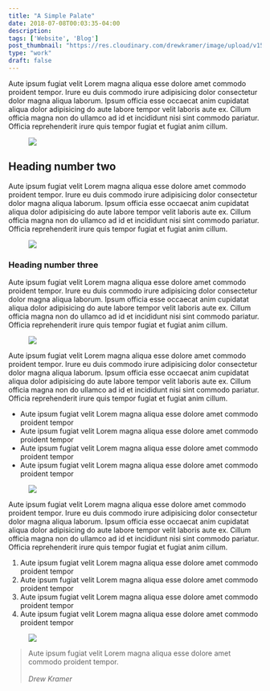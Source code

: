 ```yaml
---
title: "A Simple Palate"
date: 2018-07-08T00:03:35-04:00
description:
tags: ['Website', 'Blog']
post_thumbnail: "https://res.cloudinary.com/drewkramer/image/upload/v1537372347/drewkramer/asimplepalate-feature.jpg"
type: "work"
draft: false
---
```


Aute ipsum fugiat velit Lorem magna aliqua esse dolore amet commodo proident tempor. Irure eu duis commodo irure adipisicing dolor consectetur dolor magna aliqua laborum. Ipsum officia esse occaecat anim cupidatat aliqua dolor adipisicing do aute labore tempor velit laboris aute ex. Cillum officia magna non do ullamco ad id et incididunt nisi sint commodo pariatur. Officia reprehenderit irure quis tempor fugiat et fugiat anim cillum.

<figure><img src="https://res.cloudinary.com/drewkramer/image/upload/v1537372347/drewkramer/asimplepalate-feature.jpg"></figure>

## Heading number two
Aute ipsum fugiat velit Lorem magna aliqua esse dolore amet commodo proident tempor. Irure eu duis commodo irure adipisicing dolor consectetur dolor magna aliqua laborum. Ipsum officia esse occaecat anim cupidatat aliqua dolor adipisicing do aute labore tempor velit laboris aute ex. Cillum officia magna non do ullamco ad id et incididunt nisi sint commodo pariatur. Officia reprehenderit irure quis tempor fugiat et fugiat anim cillum.

<figure><img src="https://res.cloudinary.com/drewkramer/image/upload/v1537372347/drewkramer/asimplepalate-feature.jpg"></figure>

### Heading number three
Aute ipsum fugiat velit Lorem magna aliqua esse dolore amet commodo proident tempor. Irure eu duis commodo irure adipisicing dolor consectetur dolor magna aliqua laborum. Ipsum officia esse occaecat anim cupidatat aliqua dolor adipisicing do aute labore tempor velit laboris aute ex. Cillum officia magna non do ullamco ad id et incididunt nisi sint commodo pariatur. Officia reprehenderit irure quis tempor fugiat et fugiat anim cillum.

<figure><img src="https://res.cloudinary.com/drewkramer/image/upload/v1537372347/drewkramer/asimplepalate-feature.jpg"></figure>

Aute ipsum fugiat velit Lorem magna aliqua esse dolore amet commodo proident tempor. Irure eu duis commodo irure adipisicing dolor consectetur dolor magna aliqua laborum. Ipsum officia esse occaecat anim cupidatat aliqua dolor adipisicing do aute labore tempor velit laboris aute ex. Cillum officia magna non do ullamco ad id et incididunt nisi sint commodo pariatur. Officia reprehenderit irure quis tempor fugiat et fugiat anim cillum.

* Aute ipsum fugiat velit Lorem magna aliqua esse dolore amet commodo proident tempor
* Aute ipsum fugiat velit Lorem magna aliqua esse dolore amet commodo proident tempor
* Aute ipsum fugiat velit Lorem magna aliqua esse dolore amet commodo proident tempor
* Aute ipsum fugiat velit Lorem magna aliqua esse dolore amet commodo proident tempor

<figure><img src="https://res.cloudinary.com/drewkramer/image/upload/v1537372347/drewkramer/asimplepalate-feature.jpg"></figure>

Aute ipsum fugiat velit Lorem magna aliqua esse dolore amet commodo proident tempor. Irure eu duis commodo irure adipisicing dolor consectetur dolor magna aliqua laborum. Ipsum officia esse occaecat anim cupidatat aliqua dolor adipisicing do aute labore tempor velit laboris aute ex. Cillum officia magna non do ullamco ad id et incididunt nisi sint commodo pariatur. Officia reprehenderit irure quis tempor fugiat et fugiat anim cillum.

1. Aute ipsum fugiat velit Lorem magna aliqua esse dolore amet commodo proident tempor
2. Aute ipsum fugiat velit Lorem magna aliqua esse dolore amet commodo proident tempor
3. Aute ipsum fugiat velit Lorem magna aliqua esse dolore amet commodo proident tempor
4. Aute ipsum fugiat velit Lorem magna aliqua esse dolore amet commodo proident tempor


<figure><img src="https://res.cloudinary.com/drewkramer/image/upload/v1537372347/drewkramer/asimplepalate-feature.jpg"></figure>

> Aute ipsum fugiat velit Lorem magna aliqua esse dolore amet commodo proident tempor. <br><br>*Drew Kramer*